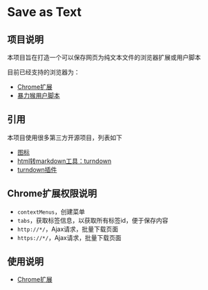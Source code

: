 # Save as Text

## 项目说明
本项目旨在打造一个可以保存网页为纯文本文件的浏览器扩展或用户脚本

目前已经支持的浏览器为：
* [Chrome扩展](https://github.com/rectcircle/save-as-text/releases/tag/v1.0.0)
* [暴力猴用户脚本](https://greasyfork.org/zh-CN/scripts/370270-userscript-save-as-text)

## 引用

本项目使用很多第三方开源项目，列表如下

* [图标](http://www.iconfont.cn/)
* [html转markdown工具：turndown](https://github.com/domchristie/turndown)
* [turndown插件](https://github.com/domchristie/turndown-plugin-gfm)

## Chrome扩展权限说明
* `contextMenus`，创建菜单
* `tabs`，获取标签信息，以获取所有标签id，便于保存内容
* `http://*/`，Ajax请求，批量下载页面
* `https://*/`，Ajax请求，批量下载页面


## 使用说明

* [Chrome扩展](https://github.com/rectcircle/save-as-text/blob/master/guide.md)

